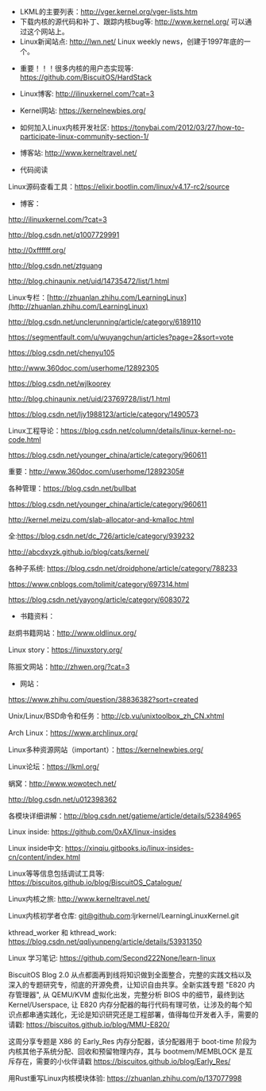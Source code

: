 * LKML的主要列表：http://vger.kernel.org/vger-lists.htm
* 下载内核的源代码和补丁、跟踪内核bug等: http://www.kernel.org/ 可以通过这个网站上。
* Linux新闻站点: http://lwn.net/ Linux weekly news，创建于1997年底的一个。


- 重要！！！很多内核的用户态实现等: https://github.com/BiscuitOS/HardStack
* Linux博客: http://ilinuxkernel.com/?cat=3
* Kernel网站: https://kernelnewbies.org/
* 如何加入Linux内核开发社区: https://tonybai.com/2012/03/27/how-to-participate-linux-community-section-1/

* 博客站: http://www.kerneltravel.net/

- 代码阅读

Linux源码查看工具：https://elixir.bootlin.com/linux/v4.17-rc2/source

- 博客：

http://ilinuxkernel.com/?cat=3

http://blog.csdn.net/q1007729991

http://0xffffff.org/

http://blog.csdn.net/ztguang

http://blog.chinaunix.net/uid/14735472/list/1.html

Linux专栏：[http://zhuanlan.zhihu.com/LearningLinux](http://zhuanlan.zhihu.com/LearningLinux)

http://blog.csdn.net/unclerunning/article/category/6189110

https://segmentfault.com/u/wuyangchun/articles?page=2&sort=vote

https://blog.csdn.net/chenyu105

http://www.360doc.com/userhome/12892305

https://blog.csdn.net/wjlkoorey

http://blog.chinaunix.net/uid/23769728/list/1.html

https://blog.csdn.net/ljy1988123/article/category/1490573

Linux工程导论：https://blog.csdn.net/column/details/linux-kernel-no-code.html

https://blog.csdn.net/younger_china/article/category/960611

重要：http://www.360doc.com/userhome/12892305#

各种管理：https://blog.csdn.net/bullbat

https://blog.csdn.net/younger_china/article/category/960611

http://kernel.meizu.com/slab-allocator-and-kmalloc.html

全:https://blog.csdn.net/dc_726/article/category/939232

http://abcdxyzk.github.io/blog/cats/kernel/

各种子系统: https://blog.csdn.net/droidphone/article/category/788233

https://www.cnblogs.com/tolimit/category/697314.html

https://blog.csdn.net/yayong/article/category/6083072

- 书籍资料：

赵炯书籍网站：http://www.oldlinux.org/

Linux story：https://linuxstory.org/

陈振文网站：http://zhwen.org/?cat=3

- 网站：

https://www.zhihu.com/question/38836382?sort=created

Unix/Linux/BSD命令和任务：http://cb.vu/unixtoolbox_zh_CN.xhtml

Arch Linux：https://www.archlinux.org/

Linux多种资源网站（important）：https://kernelnewbies.org/

Linux论坛：https://lkml.org/

蜗窝：http://www.wowotech.net/

http://blog.csdn.net/u012398362

各模块详细讲解：http://blog.csdn.net/gatieme/article/details/52384965

Linux inside: https://github.com/0xAX/linux-insides

Linux inside中文: https://xinqiu.gitbooks.io/linux-insides-cn/content/index.html

Linux等等信息包括调试工具等: https://biscuitos.github.io/blog/BiscuitOS_Catalogue/

Linux内核之旅: http://www.kerneltravel.net/

Linux内核初学者仓库: git@github.com:ljrkernel/LearningLinuxKernel.git

kthread_worker 和 kthread_work: https://blog.csdn.net/qqliyunpeng/article/details/53931350


Linux 学习笔记: https://github.com/Second222None/learn-linux

BiscuitOS Blog 2.0 从点都面再到线将知识做到全面整合，完整的实践文档以及深入的专题研究专，彻底的开源免费，让知识自由共享。全新实践专题 "E820 内存管理器", 从 QEMU/KVM 虚拟化出发，完整分析 BIOS 中的细节，最终到达 Kernel/Userspace, 让 E820 内存分配器的每行代码有理可依，让涉及的每个知识点都串通实践化，无论是知识研究还是工程部署，值得每位开发者入手，需要的请戳: https://biscuitos.github.io/blog/MMU-E820/

这周分享专题是 X86 的 Early_Res 内存分配器，该分配器用于 boot-time 阶段为内核其他子系统分配、回收和预留物理内存，其与 bootmem/MEMBLOCK 是互斥存在，需要的小伙伴请戳 https://biscuitos.github.io/blog/Early_Res/


用Rust重写Linux内核模块体验: https://zhuanlan.zhihu.com/p/137077998